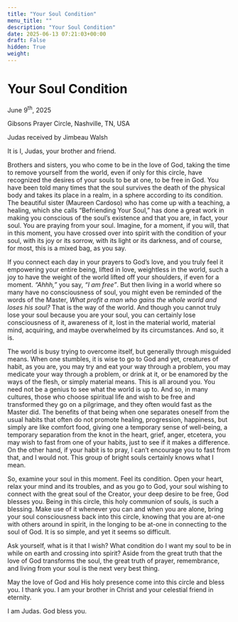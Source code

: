 ```yaml
---
title: "Your Soul Condition"
menu_title: ""
description: "Your Soul Condition"
date: 2025-06-13 07:21:03+00:00
draft: False
hidden: True
weight:
---
```

# Your Soul Condition

June 9<sup>th</sup>, 2025

Gibsons Prayer Circle, Nashville, TN, USA

Judas received by Jimbeau Walsh

It is I, Judas, your brother and friend.

Brothers and sisters, you who come to be in the love of God, taking the time to remove yourself from the world, even if only for this circle, have recognized the desires of your souls to be at one, to be free in God. You have been told many times that the soul survives the death of the physical body and takes its place in a realm, in a sphere according to its condition. The beautiful sister (Maureen Cardoso) who has come up with a teaching, a healing, which she calls “Befriending Your Soul,” has done a great work in making you conscious of the soul’s existence and that you are, in fact, your soul. You are praying from your soul. Imagine, for a moment, if you will, that in this moment, you have crossed over into spirit with the condition of your soul, with its joy or its sorrow, with its light or its darkness, and of course, for most, this is a mixed bag, as you say.

If you connect each day in your prayers to God’s love, and you truly feel it empowering your entire being, lifted in love, weightless in the world, such a joy to have the weight of the world lifted off your shoulders, if even for a moment. *“Ahhh,”* you say, *“I am free”*. But then living in a world where so many have no consciousness of soul, you might even be reminded of the words of the Master, *What profit a man who gains the whole world and loses his soul?* That is the way of the world. And though you cannot truly lose your soul because you are your soul, you can certainly lose consciousness of it, awareness of it, lost in the material world, material mind, acquiring, and maybe overwhelmed by its circumstances. And so, it is.

The world is busy trying to overcome itself, but generally through misguided means. When one stumbles, it is wise to go to God and yet, creatures of habit, as you are, you may try and eat your way through a problem, you may medicate your way through a problem, or drink at it, or be enamored by the ways of the flesh, or simply material means. This is all around you. You need not be a genius to see what the world is up to. And so, in many cultures, those who choose spiritual life and wish to be free and transformed they go on a pilgrimage, and they often would fast as the Master did. The benefits of that being when one separates oneself from the usual habits that often do not promote healing, progression, happiness, but simply are like comfort food, giving one a temporary sense of well-being, a temporary separation from the knot in the heart, grief, anger, etcetera, you may wish to fast from one of your habits, just to see if it makes a difference. On the other hand, if your habit is to pray, I can’t encourage you to fast from that, and I would not. This group of bright souls certainly knows what I mean.

So, examine your soul in this moment. Feel its condition. Open your heart, relax your mind and its troubles, and as you go to God, your soul wishing to connect with the great soul of the Creator, your deep desire to be free, God blesses you. Being in this circle, this holy communion of souls, is such a blessing. Make use of it whenever you can and when you are alone, bring your soul consciousness back into this circle, knowing that you are at-one with others around in spirit, in the longing to be at-one in connecting to the soul of God. It is so simple, and yet it seems so difficult.

Ask yourself, what is it that I wish? What condition do I want my soul to be in while on earth and crossing into spirit? Aside from the great truth that the love of God transforms the soul, the great truth of prayer, remembrance, and living from your soul is the next very best thing.

May the love of God and His holy presence come into this circle and bless you. I thank you. I am your brother in Christ and your celestial friend in eternity.

I am Judas. God bless you.
